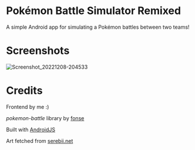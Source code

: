 # Pokémon Battle Simulator Remixed
A simple Android app for simulating a Pokémon battles between two teams!

# Screenshots
![Screenshot_20221208-204533](https://user-images.githubusercontent.com/51487573/206553264-2246471e-879f-4a95-bcea-3445a8203b4a.png)


# Credits
Frontend by me :)

*pokemon-battle* library by [fonse](https://github.com/fonse/pokemon-battle)

Built with [AndroidJS](https://github.com/android-js/androidjs)

Art fetched from [serebii.net](https://serebii.net/)

